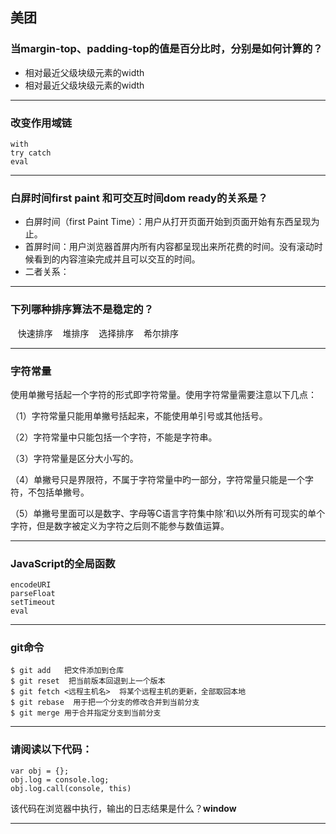 ## 美团

### 当margin-top、padding-top的值是百分比时，分别是如何计算的？
- 相对最近父级块级元素的width
- 相对最近父级块级元素的width

- - -
### 改变作用域链

    with
    try catch
    eval

- - -
### 白屏时间first paint 和可交互时间dom ready的关系是？
- 白屏时间（first Paint Time）：用户从打开页面开始到页面开始有东西呈现为止。
- 首屏时间：用户浏览器首屏内所有内容都呈现出来所花费的时间。没有滚动时候看到的内容渲染完成并且可以交互的时间。
- 二者关系：

- - - 
### 下列哪种排序算法不是稳定的？

    快速排序
    堆排序
    选择排序
    希尔排序

- - -
### 字符常量

使用单撇号括起一个字符的形式即字符常量。使用字符常量需要注意以下几点：

（1）字符常量只能用单撇号括起来，不能使用单引号或其他括号。

（2）字符常量中只能包括一个字符，不能是字符串。

（3）字符常量是区分大小写的。

（4）单撇号只是界限符，不属于字符常量中旳一部分，字符常量只能是一个字符，不包括单撇号。

（5）单撇号里面可以是数字、字母等C语言字符集中除’和\以外所有可现实的单个字符，但是数字被定义为字符之后则不能参与数值运算。

- - -
### JavaScript的全局函数

    encodeURI
    parseFloat
    setTimeout
    eval

- - -
### git命令

    $ git add   把文件添加到仓库
    $ git reset  把当前版本回退到上一个版本
    $ git fetch <远程主机名>  将某个远程主机的更新，全部取回本地
    $ git rebase  用于把一个分支的修改合并到当前分支
    $ git merge 用于合并指定分支到当前分支

- - -
### 请阅读以下代码：

    var obj = {};
    obj.log = console.log;
    obj.log.call(console, this)

该代码在浏览器中执行，输出的日志结果是什么？**window**
- - -

